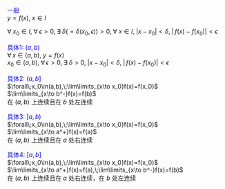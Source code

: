 <font color=blue>一般</font>  
$y=f(x),\;x\in I$  
  
$\forall\;x_0\in I,\;\forall\;\epsilon>0,\;\exists\;\delta(=\delta(x_0,\epsilon))>0,\;\forall\;x\in I,\;|x-x_0|<\delta,\;|\,f(x)-f(x_0)|<\epsilon$  
  
<font color=blue>具体1: $(a,b)$</font>  
$\forall\,x\in(a,b),\;y=f(x)$  
$x_0\in(a,b),\;\forall\,\epsilon>0,\;\exists\;\delta>0,\;|x-x_0|<\delta,\;|\,f(x)-f(x_0)|<\epsilon$  
  
<font color=blue>具体2: $(a,b]$</font>  
$\forall\;x_0\in(a,b),\;\lim\limits_{x\to x_0}f(x)=f(x_0)$  
$\lim\limits_{x\to b^-}f(x)=f(b)$  
在 $(a,b)$ 上连续且在 $b$ 处左连续  
  
<font color=blue>具体3: $[a,b)$</font>  
$\forall\;x_0\in(a,b),\;\lim\limits_{x\to x_0}f(x)=f(x_0)$  
$\lim\limits_{x\to a^+}f(x)=f(a)$  
在 $(a,b)$ 上连续且在 $a$ 处右连续  
  
<font color=blue>具体4: $[a,b]$</font>  
$\forall\;x_0\in(a,b),\;\lim\limits_{x\to x_0}f(x)=f(x_0)$  
$\lim\limits_{x\to a^+}f(x)=f(a),\;\lim\limits_{x\to b^-}f(x)=f(b)$  
在 $(a,b)$ 上连续且在 $a$ 处右连续，在 $b$ 处左连续  
